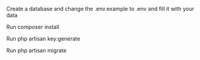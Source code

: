 <p>Create a database and change the .env.example to .env and fill it with your data</p>

<p>Run composer install</p>
<p>Run php artisan key:generate</p>
<p>Run php artisan migrate</p>

